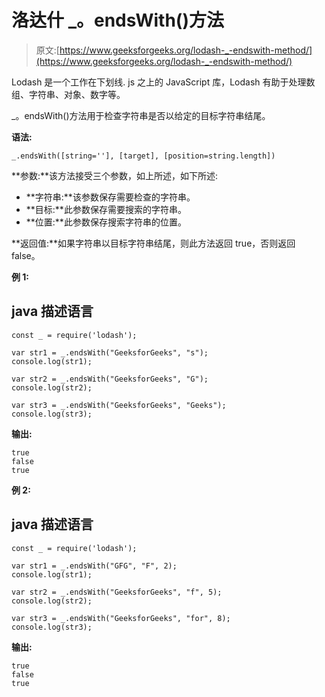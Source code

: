 # 洛达什 _。endsWith()方法

> 原文:[https://www.geeksforgeeks.org/lodash-_-endswith-method/](https://www.geeksforgeeks.org/lodash-_-endswith-method/)

Lodash 是一个工作在下划线. js 之上的 JavaScript 库，Lodash 有助于处理数组、字符串、对象、数字等。

_。endsWith()方法用于检查字符串是否以给定的目标字符串结尾。

**语法:**

```
_.endsWith([string=''], [target], [position=string.length])

```

**参数:**该方法接受三个参数，如上所述，如下所述:

*   **字符串:**该参数保存需要检查的字符串。
*   **目标:**此参数保存需要搜索的字符串。
*   **位置:**此参数保存搜索字符串的位置。

**返回值:**如果字符串以目标字符串结尾，则此方法返回 true，否则返回 false。

**例 1:**

## java 描述语言

```
const _ = require('lodash'); 

var str1 = _.endsWith("GeeksforGeeks", "s");
console.log(str1);

var str2 = _.endsWith("GeeksforGeeks", "G");
console.log(str2);

var str3 = _.endsWith("GeeksforGeeks", "Geeks");
console.log(str3);
```

**输出:**

```
true
false
true

```

**例 2:**

## java 描述语言

```
const _ = require('lodash'); 

var str1 = _.endsWith("GFG", "F", 2);
console.log(str1);

var str2 = _.endsWith("GeeksforGeeks", "f", 5);
console.log(str2);

var str3 = _.endsWith("GeeksforGeeks", "for", 8);
console.log(str3);
```

**输出:**

```
true
false
true

```